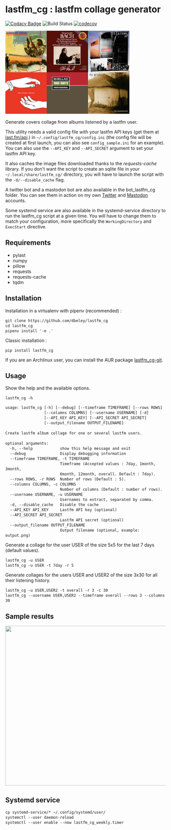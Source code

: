# lastfm_cg : lastfm collage generator

[![Codacy Badge](https://api.codacy.com/project/badge/Grade/0ee651b54bfd40d4aeece00298dd3fd0)](https://app.codacy.com/app/dbeley/lastfm_cg?utm_source=github.com&utm_medium=referral&utm_content=dbeley/lastfm_cg&utm_campaign=Badge_Grade_Dashboard)
![Build Status](https://github.com/dbeley/lastfm_cg/workflows/CI/badge.svg)
[![codecov](https://codecov.io/gh/dbeley/lastfm_cg/branch/master/graph/badge.svg)](https://codecov.io/gh/dbeley/lastfm_cg)

<a href="docs/1month_2x3.png"><img src="docs/1month_2x3.png" width="390" height="260"/></a>

Generate covers collage from albums listened by a lastfm user.

This utility needs a valid config file with your lastfm API keys (get them at [last.fm/api](https://www.last.fm/api).) in `~/.config/lastfm_cg/config.ini` (the config file will be created at first launch, you can also see `config_sample.ini` for an example).
 You can also use the `--API_KEY` and `--API_SECRET` argument to set your lastfm API key.

It also caches the image files downloaded thanks to the *requests-cache* library. If you don't want the script to create an sqlite file in your `~/.local/share/lastfm_cg/` directory, you will have to launch the script with the `-d/--disable_cache` flag.

A twitter bot and a mastodon bot are also available in the bot_lastfm_cg folder. You can see them in action on my own [Twitter](https://www.twitter.com/d_beley) and [Mastodon](https://mamot.fr/web/accounts/79776) accounts.

Some systemd service are also available in the systemd-service directory to run the lastfm_cg script at a given time. You will have to change them to match your configuration, more specifically the `WorkingDirectory` and `ExecStart` directive.

## Requirements

- pylast
- numpy
- pillow
- requests
- requests-cache
- tqdm

## Installation

Installation in a virtualenv with pipenv (recommended) :

```
git clone https://github.com/dbeley/lastfm_cg
cd lastfm_cg
pipenv install '-e .'
```

Classic installation :

```
pip install lastfm_cg
```

If you are an Archlinux user, you can install the AUR package [lastfm_cg-git](https://aur.archlinux.org/packages/lastfm_cg-git).

## Usage

Show the help and the available options.

```
lastfm_cg -h
```

```
usage: lastfm_cg [-h] [--debug] [--timeframe TIMEFRAME] [--rows ROWS]
                 [--columns COLUMNS] [--username USERNAME] [-d]
                 [--API_KEY API_KEY] [--API_SECRET API_SECRET]
                 [--output_filename OUTPUT_FILENAME]

Create lastfm album collage for one or several lastfm users.

optional arguments:
  -h, --help            show this help message and exit
  --debug               Display debugging information
  --timeframe TIMEFRAME, -t TIMEFRAME
                        Timeframe (Accepted values : 7day, 1month, 3month,
                        6month, 12month, overall. Default : 7day).
  --rows ROWS, -r ROWS  Number of rows (Default : 5).
  --columns COLUMNS, -c COLUMNS
                        Number of columns (Default : number of rows).
  --username USERNAME, -u USERNAME
                        Usernames to extract, separated by comma.
  -d, --disable_cache   Disable the cache
  --API_KEY API_KEY     Lastfm API key (optional)
  --API_SECRET API_SECRET
                        Lastfm API secret (optional)
  --output_filename OUTPUT_FILENAME
                        Output filename (optional, example: output.png)
```

Generate a collage for the user USER of the size 5x5 for the last 7 days (default values).

```
lastfm_cg -u USER
lastfm_cg -u USER -t 7day -r 5
```

Generate collages for the users USER and USER2 of the size 3x30 for all their listening history.

```
lastfm_cg -u USER,USER2 -t overall -r 3 -c 30
lastfm_cg --username USER,USER2 --timeframe overall --rows 3 --columns 30
```

## Sample results

<a href="docs/overall_5x8.png"><img src="docs/overall_5x8.png" width="800" height="500"/></a>

## Systemd service

```
cp systemd-service/* ~/.config/systemd/user/
systemctl --user daemon-reload
systemctl --user enable --now lastfm_cg_weekly.timer
```
